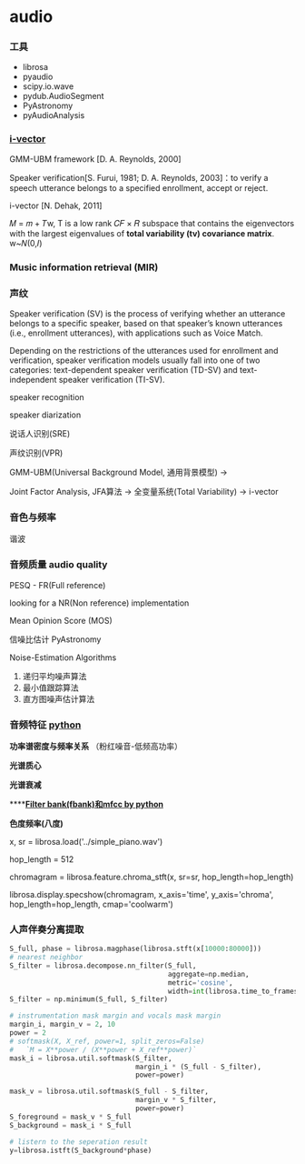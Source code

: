 # audio

### 工具

* librosa
* pyaudio
* scipy.io.wave
* pydub.AudioSegment
* PyAstronomy
* pyAudioAnalysis

### [i-vector](http://cslt.riit.tsinghua.edu.cn/mediawiki/images/c/cb/131104-ivector-microsoft-wj.pdf)

GMM-UBM framework \[D. A. Reynolds, 2000\]

Speaker verification\[S. Furui, 1981; D. A. Reynolds, 2003\]：to verify a speech utterance belongs to a specified enrollment, accept or reject.

i-vector \[N. Dehak, 2011\] 

𝑀 = 𝑚 + 𝑇w, T is a low rank 𝐶𝐹 × 𝑅 subspace that contains the eigenvectors with the largest eigenvalues of **total variability \(tv\) covariance matrix**. w~𝑁\(0,𝐼\)



### Music information retrieval \(MIR\)

### 声纹

Speaker verification \(SV\) is the process of verifying whether an utterance belongs to a specific speaker, based on that speaker’s known utterances \(i.e., enrollment utterances\), with applications such as Voice Match.

Depending on the restrictions of the utterances used for enrollment and verification, speaker verification models usually fall into one of two categories: text-dependent speaker verification \(TD-SV\) and text-independent speaker verification \(TI-SV\).

speaker recognition

speaker diarization

说话人识别\(SRE\)

声纹识别\(VPR\)

GMM-UBM\(Universal Background Model, 通用背景模型\) -&gt;

Joint Factor Analysis, JFA算法 -&gt; 全变量系统\(Total Variability\) -&gt; i-vector

### 音色与频率

谐波

### 音频质量 audio quality

PESQ - FR\(Full reference\)

looking for a NR\(Non reference\) implementation

Mean Opinion Score \(MOS\)

信噪比估计 PyAstronomy

Noise-Estimation Algorithms

1. 递归平均噪声算法
2. 最小值跟踪算法
3. 直方图噪声估计算法

### 音频特征 [python](https://www.kaggle.com/varanr/audio-feature-extraction)

**功率谱密度与频率关系** （粉红噪音-低频高功率）

**光谱质心**

**光谱衰减**

\*\*\*\*[**Filter bank\(fbank\)和mfcc by python**](https://haythamfayek.com/2016/04/21/speech-processing-for-machine-learning.html)

**色度频率\(八度\)**

x, sr = librosa.load\('../simple\_piano.wav'\)

hop\_length = 512

chromagram = librosa.feature.chroma\_stft\(x, sr=sr, hop\_length=hop\_length\)

librosa.display.specshow\(chromagram, x\_axis='time', y\_axis='chroma', hop\_length=hop\_length, cmap='coolwarm'\)

### 人声伴奏分离提取

```python
S_full, phase = librosa.magphase(librosa.stft(x[10000:80000]))
# nearest neighbor
S_filter = librosa.decompose.nn_filter(S_full,
                                       aggregate=np.median,
                                       metric='cosine',
                                       width=int(librosa.time_to_frames(2, sr=sr)))
S_filter = np.minimum(S_full, S_filter)

# instrumentation mask margin and vocals mask margin
margin_i, margin_v = 2, 10
power = 2
# softmask(X, X_ref, power=1, split_zeros=False)
#   `M = X**power / (X**power + X_ref**power)`
mask_i = librosa.util.softmask(S_filter,
                               margin_i * (S_full - S_filter),
                               power=power)

mask_v = librosa.util.softmask(S_full - S_filter,
                               margin_v * S_filter,
                               power=power)
S_foreground = mask_v * S_full
S_background = mask_i * S_full

# listern to the seperation result
y=librosa.istft(S_background*phase)

```





